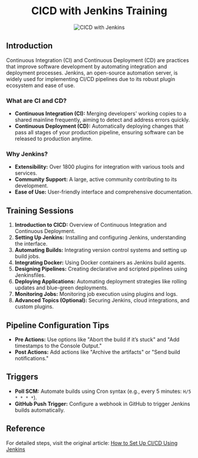 <h1 align="center">CICD with Jenkins Training</h1>

<p align="center">
  <img src="https://via.placeholder.com/600x300?text=CICD+with+Jenkins" alt="CICD with Jenkins" />
</p>

<h2>Introduction</h2>
<p>
  Continuous Integration (CI) and Continuous Deployment (CD) are practices that improve software development by automating integration and deployment processes. 
  Jenkins, an open-source automation server, is widely used for implementing CI/CD pipelines due to its robust plugin ecosystem and ease of use.
</p>

<h3>What are CI and CD?</h3>
<ul>
  <li>
    <strong>Continuous Integration (CI):</strong> Merging developers' working copies to a shared mainline frequently, aiming to detect and address errors quickly.
  </li>
  <li>
    <strong>Continuous Deployment (CD):</strong> Automatically deploying changes that pass all stages of your production pipeline, ensuring software can be released to production anytime.
  </li>
</ul>

<h3>Why Jenkins?</h3>
<ul>
  <li><strong>Extensibility:</strong> Over 1800 plugins for integration with various tools and services.</li>
  <li><strong>Community Support:</strong> A large, active community contributing to its development.</li>
  <li><strong>Ease of Use:</strong> User-friendly interface and comprehensive documentation.</li>
</ul>

<h2>Training Sessions</h2>
<ol>
  <li><strong>Introduction to CICD:</strong> Overview of Continuous Integration and Continuous Deployment.</li>
  <li><strong>Setting Up Jenkins:</strong> Installing and configuring Jenkins, understanding the interface.</li>
  <li><strong>Automating Builds:</strong> Integrating version control systems and setting up build jobs.</li>
  <li><strong>Integrating Docker:</strong> Using Docker containers as Jenkins build agents.</li>
  <li><strong>Designing Pipelines:</strong> Creating declarative and scripted pipelines using Jenkinsfiles.</li>
  <li><strong>Deploying Applications:</strong> Automating deployment strategies like rolling updates and blue-green deployments.</li>
  <li><strong>Monitoring Jobs:</strong> Monitoring job execution using plugins and logs.</li>
  <li><strong>Advanced Topics (Optional):</strong> Securing Jenkins, cloud integrations, and custom plugins.</li>
</ol>

<h2>Pipeline Configuration Tips</h2>
<ul>
  <li>
    <strong>Pre Actions:</strong> Use options like "Abort the build if it’s stuck" and "Add timestamps to the Console Output."
  </li>
  <li>
    <strong>Post Actions:</strong> Add actions like "Archive the artifacts" or "Send build notifications."
  </li>
</ul>

<h2>Triggers</h2>
<ul>
  <li>
    <strong>Poll SCM:</strong> Automate builds using Cron syntax (e.g., every 5 minutes: <code>H/5 * * * *</code>).
  </li>
  <li>
    <strong>GitHub Push Trigger:</strong> Configure a webhook in GitHub to trigger Jenkins builds automatically.
  </li>
</ul>

<h2>Reference</h2>
<p>
  For detailed steps, visit the original article: 
  <a href="https://medium.com/@sharma0purnima/how-to-set-up-ci-cd-using-jenkins-8e17685136e7" target="_blank">
    How to Set Up CI/CD Using Jenkins
  </a>
</p>
